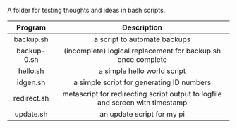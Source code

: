A folder for testing thoughts and ideas in bash scripts.

| Program         | Description                                                                   |
|:---------------:|:-----------------------------------------------------------------------------:|
| backup.sh       | a script to automate backups                                                  |
| backup-0.sh     | (incomplete) logical replacement for backup.sh once complete                  |
| hello.sh        | a simple hello world script                                                   |
| idgen.sh        | a simple script for generating ID numbers                                     |
| redirect.sh     | metascript for redirecting script output to logfile and screen with timestamp |
| update.sh       | an update script for my pi                                                    |